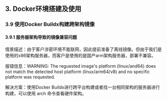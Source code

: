 ## 3. Docker环境搭建及使用
### 3.9 使用Docker Buildx构建跨架构镜像
#### 3.9.1 服务器架构导致的镜像兼容问题

情景描述：由于客户涉密环境不能联网，因此提前准备了离线镜像。但由于我们是使用的x86架构服务器，而客户是使用的是国产arm架构服务器，部署不兼容。

报错信息：WARNING: The reguested image's platform (linux/and64) does not match the detected host platform (linux/arm64/v8) and no specific platform was requested.

解决方案：使用Docker Buildx进行跨平台构建或者找一台相同架构的服务器进行构建，可以使用 arch 命令查看硬件架构。
